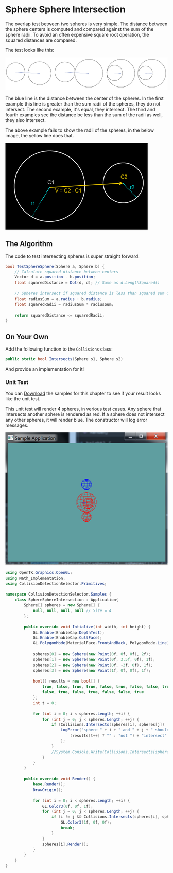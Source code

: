 # Sphere Sphere Intersection

The overlap test between two spheres is very simple. The distance between the sphere centers is computed and compared against the sum of the sphere radii. To avoid an often expensive square root operation, the squared distances are compared.

The test looks like this:

![INT](NhwT6.png)

The blue line is the distance between the center of the spheres. In the first example this line is greater than the sum radii of the spheres, they do not intersect. The second example, it's equal, they intersect. The third and fourth examples see the distance be less than the sum of the radii as well, they also intersect.

The above example fails to show the radii of the spheres, in the below image, the yellow line does that.

![NIT](sphtosph.png)

## The Algorithm

The code to test intersecting spheres is super straight forward.

```cs
bool TestSphereSphere(Sphere a, Sphere b) {
    // Calculate squared distance between centers
    Vector d = a.position - b.position;
    float squaredDistance = Dot(d, d); // Same as d.LengthSquared()
    
    // Spheres intersect if squared distance is less than squared sum of radii
    float radiusSum = a.radius + b.radius;
    float squaredRadii = radiusSum * radiusSum;
    
    return squaredDistance <= squaredRadii;
}
```

## On Your Own

Add the following function to the ```Collisions``` class:

```cs
public static bool Intersects(Sphere s1, Sphere s2)
```

And provide an implementation for it!

### Unit Test

You can [Download](../Samples/StaticIntersections.rar) the samples for this chapter to see if your result looks like the unit test.

This unit test will render 4 spheres, in verious test cases. Any sphere that intersects another sphere is rendered as red. If a sphere does not intersect any other spheres, it will render blue. The constructor will log error messages.

![UNIT](sphere_sphere_intersection.png)

```cs
using OpenTK.Graphics.OpenGL;
using Math_Implementation;
using CollisionDetectionSelector.Primitives;

namespace CollisionDetectionSelector.Samples {
    class SphereSphereIntersection : Application{
        Sphere[] spheres = new Sphere[] {
            null, null, null, null // Size = 4
        };

        public override void Intialize(int width, int height) {
            GL.Enable(EnableCap.DepthTest);
            GL.Enable(EnableCap.CullFace);
            GL.PolygonMode(MaterialFace.FrontAndBack, PolygonMode.Line);

            spheres[0] = new Sphere(new Point(0f, 0f, 0f), 2f);
            spheres[1] = new Sphere(new Point(0f, 3.5f, 0f), 1f);
            spheres[2] = new Sphere(new Point(0f, -3f, 0f), 1f);
            spheres[3] = new Sphere(new Point(1f, 0f, 0f), 1f);

            bool[] results = new bool[] {
                true, false, true, true, false, true, false, false, true,
                false, true, false, true, false, false, true
            };
            int t = 0;

            for (int i = 0; i < spheres.Length; ++i) {
                for (int j = 0; j < spheres.Length; ++j) {
                    if (Collisions.Intersects(spheres[i], spheres[j]) != results[t++]) {
                        LogError("sphere " + i + " and " + j + " should " +
                            (results[t++] ? "" : "not ") + "intersect"
                        );
                    }
                    //System.Console.Write(Collisions.Intersects(spheres[i], spheres[j]).ToString().ToLower() + ", ");
                }
            }
        }

        public override void Render() {
            base.Render();
            DrawOrigin();

            for (int i = 0; i < spheres.Length; ++i) {
                GL.Color3(0f, 0f, 1f);
                for (int j = 0; j < spheres.Length; ++j) {
                    if (i != j && Collisions.Intersects(spheres[i], spheres[j])) {
                        GL.Color3(1f, 0f, 0f);
                        break;
                    }
                }
                spheres[i].Render();
            }
        }
    }
}
```